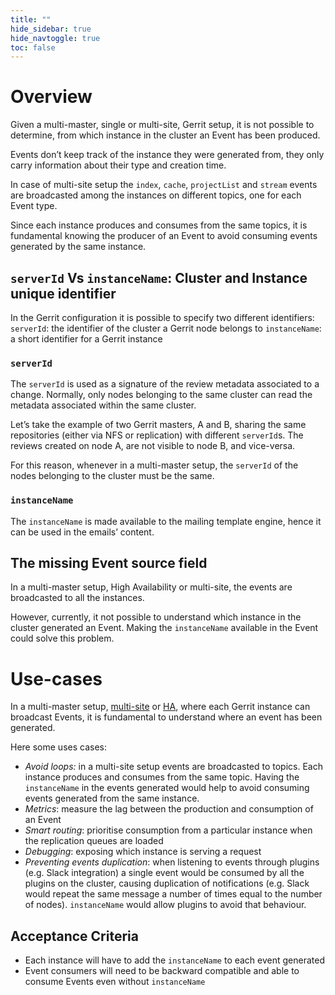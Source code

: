 ```yaml
---
title: ""
hide_sidebar: true
hide_navtoggle: true
toc: false
---
```


# Overview

Given a multi-master, single or multi-site, Gerrit setup, it is not possible to
determine, from which instance in the cluster an Event has been produced.

Events don’t keep track of the instance they were generated from, they only carry
information about their type and creation time.

In case of multi-site setup the `index`, `cache`, `projectList` and `stream`
events are broadcasted among the instances on different topics, one for each
Event type.

Since each instance produces and consumes from the same topics, it is fundamental
knowing the producer of an Event to avoid consuming events generated by the
same instance.

## `serverId` Vs `instanceName`: Cluster and Instance unique identifier

In the Gerrit configuration it is possible to specify two different identifiers:
`serverId`: the identifier of the cluster a Gerrit node belongs to
`instanceName`: a short identifier for a Gerrit instance

### `serverId`

The `serverId` is used as a signature of the review metadata associated to a change.
Normally, only nodes belonging to the same cluster can read the metadata associated
within the same cluster.

Let’s take the example of two Gerrit masters, A and B, sharing the same repositories
(either via NFS or replication) with different `serverId`s. The reviews created
on node A, are not visible to node B, and vice-versa.

For this reason, whenever in a multi-master setup, the `serverId` of the nodes
belonging to the cluster must be the same.

### `instanceName`

The `instanceName` is made available to the mailing template engine, hence it can
be used in the emails’ content.

## The missing Event source field

In a multi-master setup, High Availability or multi-site, the events are broadcasted
to all the instances.

However, currently, it not possible to understand which instance in the cluster
generated an Event. Making the `instanceName` available in the Event could solve
this problem.

# Use-cases

In a multi-master setup, [multi-site](https://gerrit.googlesource.com/plugins/multi-site/)
or [HA](https://gerrit.googlesource.com/plugins/high-availability/),
where each Gerrit instance can broadcast Events, it is fundamental to understand
where an event has been generated.

Here some uses cases:

* _Avoid loops:_ in a multi-site setup events are broadcasted to topics. Each
instance produces and consumes from the same topic. Having the `instanceName` in
the events generated would help to avoid consuming events generated from the same instance.
* _Metrics_: measure the lag between the production and consumption of an Event
* _Smart routing_: prioritise consumption from a particular instance when the
replication queues are loaded
* _Debugging_: exposing which instance is serving a request
* _Preventing events duplication_: when listening to events through plugins
(e.g. Slack integration) a single event would be consumed by all the plugins on
the cluster, causing duplication of notifications (e.g. Slack would repeat the same
message a number of times equal to the number of nodes).
`instanceName` would allow plugins to avoid that behaviour.

## <a id="acceptance-criteria"> Acceptance Criteria

* Each instance will have to add the `instanceName` to each event generated
* Event consumers will need to be backward compatible and able to consume Events
even without `instanceName`
